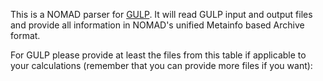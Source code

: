 This is a NOMAD parser for [GULP](http://gulp.curtin.edu.au/gulp/). It will read GULP input and
output files and provide all information in NOMAD's unified Metainfo based Archive format.

For GULP please provide at least the files from this table if applicable to your
calculations (remember that you can provide more files if you want):



